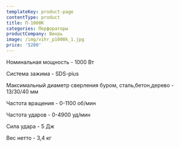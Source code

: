 ```yaml
---
templateKey: product-page
contentType: product
title: П-1000К
categories: Перфораторы
productCompany: Вихрь
image: /img/vihr_p1000k_1.jpg
price: '5280'
---
```

Номинальная мощность - 1000 Вт

Система зажима - SDS-pius

Максимальный диаметр сверления буром, сталь,бетон,дерево - 13/30/40 мм

Частота вращения - 0-1100 об/мин

Частота ударов - 0-4900 уд/мин

Сила удара - 5 Дж

Вес нетто - 3,4 кг
